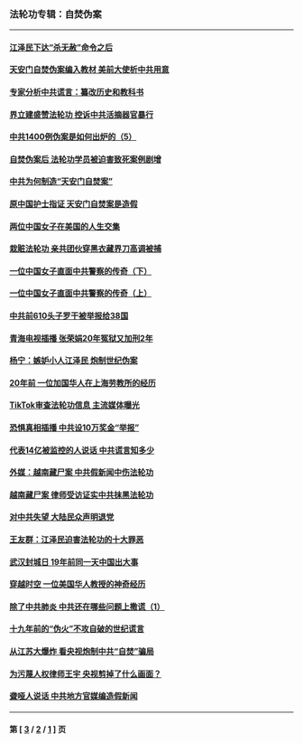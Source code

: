 ### 法轮功专辑：自焚伪案
---
#### [江泽民下达“杀无赦”命令之后](../../pages/nf5562/n13878084.md?07190430) 
#### [天安门自焚伪案编入教材 美前大使析中共用意](../../pages/nf5562/n13791932.md?07190430) 
#### [专家分析中共谎言：纂改历史和教科书](../../pages/nf5562/n13781542.md?07190430) 
#### [界立建盛赞法轮功 控诉中共活摘器官暴行](../../pages/nf5562/n13781971.md?07190430) 
#### [中共1400例伪案是如何出炉的（5）](../../pages/nf5562/n13226831.md?07190430) 
#### [自焚伪案后 法轮功学员被迫害致死案例剧增](../../pages/nf5562/n13190600.md?07190430) 
#### [中共为何制造“天安门自焚案”](../../pages/nf5562/n13183270.md?07190430) 
#### [原中国护士指证 天安门自焚案是造假](../../pages/nf5562/n13172289.md?07190430) 
#### [两位中国女子在美国的人生交集](../../pages/nf5562/n13156138.md?07190430) 
#### [栽赃法轮功 亲共团伙穿黑衣藏界刀高调被捕](../../pages/nf5562/n13073780.md?07190430) 
#### [一位中国女子直面中共警察的传奇（下）](../../pages/nf5562/n12989706.md?07190430) 
#### [一位中国女子直面中共警察的传奇（上）](../../pages/nf5562/n12985072.md?07190430) 
#### [中共前610头子罗干被举报给38国](../../pages/nf5562/n12975419.md?07190430) 
#### [青海电视插播 张荣娟20年冤狱又加刑2年](../../pages/nf5562/n12738166.md?07190430) 
#### [杨宁：嫉妒小人江泽民 炮制世纪伪案](../../pages/nf5562/n12724108.md?07190430) 
#### [20年前 一位加国华人在上海劳教所的经历](../../pages/nf5562/n12707932.md?07190430) 
#### [TikTok审查法轮功信息 主流媒体曝光](../../pages/nf5562/n12362336.md?07190430) 
#### [恐惧真相插播 中共设10万奖金“举报”](../../pages/nf5562/n12306396.md?07190430) 
#### [代表14亿被监控的人说话 中共谎言知多少](../../pages/nf5562/n12297484.md?07190430) 
#### [外媒：越南藏尸案 中共假新闻中伤法轮功](../../pages/nf5562/n12264411.md?07190430) 
#### [越南藏尸案 律师受访证实中共抹黑法轮功](../../pages/nf5562/n12261878.md?07190430) 
#### [对中共失望 大陆民众声明退党](../../pages/nf5562/n12187315.md?07190430) 
#### [王友群：江泽民迫害法轮功的十大罪恶](../../pages/nf5562/n12169074.md?07190430) 
#### [武汉封城日 19年前同一天中国出大事](../../pages/nf5562/n12150901.md?07190430) 
#### [穿越时空  一位美国华人教授的神奇经历](../../pages/nf5562/n12097460.md?07190430) 
#### [除了中共肺炎 中共还在哪些问题上撒谎（1）](../../pages/nf5562/n11955770.md?07190430) 
#### [十九年前的“伪火”不攻自破的世纪谎言](../../pages/nf5562/n11813238.md?07190430) 
#### [从江苏大爆炸 看央视炮制中共“自焚”骗局](../../pages/nf5562/n11140275.md?07190430) 
#### [为污蔑人权律师王宇 央视剪掉了什么画面？](../../pages/nf5562/n11130142.md?07190430) 
#### [聋哑人说话 中共地方官媒编造假新闻](../../pages/nf5562/n11006067.md?07190430) 

---
#### 第 [ [3](./3.md?07190430) / [2](./2.md?07190430) / [1](./1.md?07190430) ] 页
